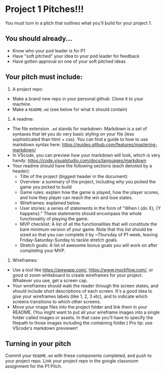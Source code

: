 # Project 1 Pitches!!!
You must turn in a pitch that outlines what you'll build for your project 1. 

## You should already...
- Know who your pod leader is for P1
- Have "soft pitched" your idea to your pod leader for feedback
- Have gotten approval on one of your soft pitched ideas

## Your pitch must include:
1. A project repo:
  - Make a brand new repo in your personal github. Clone it to your machine.
  - Make a `README.md` (see below for what it should contain)
1. A readme:
  - The file extension `.md` stands for markdown. Markdown is a set of syntaxes that let you do very basic styling on your file (less sophisticated than html + css). You can find a guide to how to use markdown syntax here: https://guides.github.com/features/mastering-markdown/
  - In VScode, you can preview how your markdown will look, which is very handy: https://code.visualstudio.com/docs/languages/markdown
  - Your readme should have the following sections (each denoted by a header):
    - Title of the project (biggest header in the document)
    - Overview: a summary of the project, including why you picked the game you picked to build
    - Game rules: explain how the game is played, how the player scores, and how they player can reach the win and lose states.
    - Wireframes: explained below.
    - User stories: a series of statements in the form of "When I {do X}, {Y happens}." These statements should encompass the whole functionality of playing the game.
    - MVP checklist: A list of all the functionalities that will constitute the bare minimum version of your game. Note that this list should be sized so that you can complete it by ~Thursday of P1 week, leaving Friday-Saturday-Sunday to tackle stretch goals.
    - Stretch goals: A list of awesome bonus goals you will work on after completing your MVP.
1. Wireframes:
  - Use a tool like https://awwapp.com/, https://www.mockflow.com/, or good ol zoom whiteboard to create wireframes for your project. Whatever you use, get a screen cap.
  - Your wireframes should walk the reader through the screen states, and should include short descriptions of each screen. It's a good idea to give your wireframes labels (like 1, 2, 3 etc), and to indicate which screens transitions to which other screens.
  - Move your image files into the project folder and link them in your README. (You might want to put all your wireframe images into a single folder called images or assets. In that case you'll have to specify the filepath to those images including the containing folder.) Pro tip: use VScode's markdown previewer!


## Turning in your pitch
Commit your `README.md` with these components completed, and push to your project repo. Link your project repo in the google classroom assignment for the P1 Pitch.

